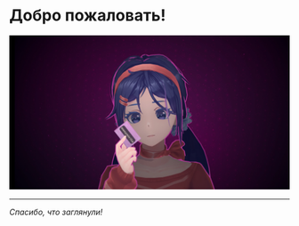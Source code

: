 # Добро пожаловать!

![Mita](https://github.com/meeymirita/meeymirita/blob/main/images/me.png?raw=true)

---

*Спасибо, что заглянули!*

